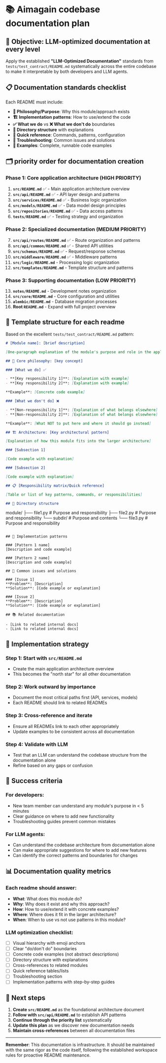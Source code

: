 # 📚 Aimagain codebase documentation plan

## 🎯 Objective: LLM-optimized documentation at every level

Apply the established **"LLM-Optimized Documentation"** standards from `tests/test_contract/README.md` systematically across the entire codebase to make it interpretable by both developers and LLM agents.

## 📋 Documentation standards checklist

Each README must include:

- **🎯 Philosophy/Purpose**: Why this module/approach exists
- **🏗️ Implementation patterns**: How to use/extend the code
- **✅ What we do** vs **❌ What we don't do** boundaries
- **📁 Directory structure** with explanations
- **🔧 Quick reference**: Commands, patterns, configuration
- **🚨 Troubleshooting**: Common issues and solutions
- **📝 Examples**: Complete, runnable code examples

## 🗂️ priority order for documentation creation

### Phase 1: Core application architecture (HIGH PRIORITY)

1. **`src/README.md`** ✅ - Main application architecture overview
2. **`src/api/README.md`** ✅ - API layer design and patterns
3. **`src/services/README.md`** ✅ - Business logic organization
4. **`src/models/README.md`** ✅ - Data model design principles
5. **`src/repositories/README.md`** ✅ - Data access patterns
6. **`tests/README.md`** ✅ - Testing strategy and organization

### Phase 2: Specialized documentation (MEDIUM PRIORITY)

7. **`src/api/routes/README.md`** ✅ - Route organization and patterns
8. **`src/api/common/README.md`** ✅ - Shared API utilities
9. **`src/schemas/README.md`** ✅ - Request/response schemas
10. **`src/middleware/README.md`** ✅ - Middleware patterns
11. **`src/logic/README.md`** - Processing logic organization
12. **`src/templates/README.md`** - Template structure and patterns

### Phase 3: Supporting documentation (LOW PRIORITY)

13. **`notes/README.md`** - Development notes organization
14. **`src/core/README.md`** - Core configuration and utilities
15. **`alembic/README.md`** - Database migration processes
16. **Root `README.md`** - Expand with full project overview

## 📐 Template structure for each readme

Based on the excellent `tests/test_contract/README.md` pattern:

```markdown
# [Module name]: [brief description]

[One-paragraph explanation of the module's purpose and role in the application]

## 🎯 Core philosophy: [key concept]

### [What we do] ✅

- **[Key responsibility 1]**: [Explanation with example]
- **[Key responsibility 2]**: [Explanation with example]

**Example**: [Concrete code example]

### [What we don't do] ❌

- **[Non-responsibility 1]**: [Explanation of what belongs elsewhere]
- **[Non-responsibility 2]**: [Explanation of what belongs elsewhere]

**Example**: [What NOT to put here and where it should go instead]

## 🏗️ Architecture: [Key architectural pattern]

[Explanation of how this module fits into the larger architecture]

### [Subsection 1]

[Code example with explanation]

### [Subsection 2]

[Code example with explanation]

## 📋 [Responsibility matrix/Quick reference]

[Table or list of key patterns, commands, or responsibilities]

## 📁 Directory structure
```

module/
├── file1.py # Purpose and responsibility
├── file2.py # Purpose and responsibility
└── subdir/ # Purpose and contents
└── file3.py # Purpose and responsibility

```

## 🔧 Implementation patterns

### [Pattern 1 name]
[Description and code example]

### [Pattern 2 name]
[Description and code example]

## 🚨 Common issues and solutions

### [Issue 1]
**Problem**: [Description]
**Solution**: [Code example or explanation]

### [Issue 2]
**Problem**: [Description]
**Solution**: [Code example or explanation]

## 📚 Related documentation

- [Link to related internal docs]
- [Link to related internal docs]
```

## 🔄 Implementation strategy

### Step 1: Start with `src/README.md`

- Create the main application architecture overview
- This becomes the "north star" for all other documentation

### Step 2: Work outward by importance

- Document the most critical paths first (API, services, models)
- Each README should link to related READMEs

### Step 3: Cross-reference and iterate

- Ensure all READMEs link to each other appropriately
- Update examples to be consistent across all documentation

### Step 4: Validate with LLM

- Test that an LLM can understand the codebase structure from the documentation alone
- Refine based on any gaps or confusion

## 🎯 Success criteria

### For developers:

- New team member can understand any module's purpose in < 5 minutes
- Clear guidance on where to add new functionality
- Troubleshooting guides prevent common mistakes

### For LLM agents:

- Can understand the codebase architecture from documentation alone
- Can make appropriate suggestions for where to add new features
- Can identify the correct patterns and boundaries for changes

## 📊 Documentation quality metrics

### Each readme should answer:

- **What**: What does this module do?
- **Why**: Why does it exist and why this approach?
- **How**: How to use/extend it with concrete examples?
- **Where**: Where does it fit in the larger architecture?
- **When**: When to use vs not use patterns in this module?

### LLM optimization checklist:

- [ ] Visual hierarchy with emoji anchors
- [ ] Clear "do/don't do" boundaries
- [ ] Concrete code examples (not abstract descriptions)
- [ ] Directory structure with explanations
- [ ] Cross-references to related modules
- [ ] Quick reference tables/lists
- [ ] Troubleshooting section
- [ ] Implementation patterns with step-by-step guides

## 🚀 Next steps

1. **Create `src/README.md`** as the foundational architecture document
2. **Follow with `src/api/README.md`** to establish API patterns
3. **Continue through the priority list** systematically
4. **Update this plan** as we discover new documentation needs
5. **Maintain cross-references** between all documentation files

---

**Remember**: This documentation is infrastructure. It should be maintained with the same rigor as the code itself, following the established workspace rules for proactive README maintenance.
